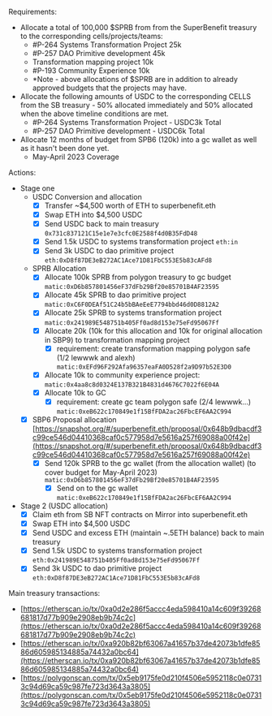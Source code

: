 Requirements:
- Allocate a total of 100,000 $SPRB from from the SuperBenefit treasury to the corresponding cells/projects/teams:
	- #P-264 Systems Transformation Project 25k
	- #P-257 DAO Primitive development 45k
	- Transformation mapping project 10k
	- #P-193 Community Experience 10k
	- *Note - above allocations of $SPRB are in addition to already approved budgets that the projects may have. 
- Allocate the following amounts of USDC to the corresponding CELLS from the SB treasury - 50% allocated immediately and 50% allocated when the above timeline conditions are met.
	- #P-264 Systems Transformation Project - USDC3k Total
	- #P-257 DAO Primitive development - USDC6k Total
- Allocate 12 months of budget from SPB6 (120k) into a gc wallet as well as it hasn't been done yet.
	- May-April 2023 Coverage


Actions:
- Stage one
	- USDC Conversion and allocation
		- [x] Transfer ~$4,500 worth of ETH to superbenefit.eth 
		- [x] Swap ETH into $4,500 USDC
		- [x] Send USDC back to main treasury `0x731c837121C15e1e7e3cfc0E2588f4d0B35FdD48`
		- [x] Send 1.5k USDC to systems transformation project `eth:in`
		- [x] Send 3k USDC  to dao primitive project  `eth:0xD8f87DE3eB272AC1Ace71D81FbC553E5b83cAFd8`
	- SPRB Allocation
		- [x] Allocate 100k SPRB from polygon treasury to gc budget `matic:0xD6b857801456eF37dFb29Bf20e85701B4AF23595`
		- [x] Allocate 45k SPRB to dao primitive project `matic:0xC6F0DEAf51C24b5bBAeEeE7794bbd46d0D8812A2`
		- [x] Allocate 25k SPRB to systems transformation project `matic:0x241989E548751b405Ff0ad8d153e75eFd95067Ff`
		- [x] Allocate 20k (10k for this allocation and 10k for original allocation in SBP9) to transformation mapping project 
			- [x] requirement: create transformation mapping polygon safe (1/2 lewwwk and alexh) `matic:0xEFd96F292Afa96357eaFA0D528f2a9D97b52E3D0`
		- [x] Allocate 10k to community experience project: `matic:0x4aa8c8d0324E137B321B4831d4676C7022f6E04A`
		- [x] Allocate 10k to GC
			- [x] requirement: create gc team polygon safe (2/4 lewwwk...)  `matic:0xeB622c170849e1f15BfFDA2ac26FbcEF6AA2C994`
	- [x] SBP6 Proposal allocation [https://snapshot.org/#/superbenefit.eth/proposal/0x648b9dbacdf3c99ce546d04410368caf0c577958d7e5616a257f69088a00f42e](https://snapshot.org/#/superbenefit.eth/proposal/0x648b9dbacdf3c99ce546d04410368caf0c577958d7e5616a257f69088a00f42e) 
		- [x] Send 120k SPRB to the gc wallet (from the allocation wallet) (to cover budget for May-April 2023) `matic:0xD6b857801456eF37dFb29Bf20e85701B4AF23595`
			- [x] Send on to the gc wallet `matic:0xeB622c170849e1f15BfFDA2ac26FbcEF6AA2C994`
- Stage 2 (USDC allocation)
	- [x] Claim eth from SB NFT contracts on Mirror into superbenefit.eth
	- [x] Swap ETH into $4,500 USDC
	- [x] Send USDC and excess ETH (maintain ~.5ETH balance) back to main treasury
	- [x] Send 1.5k USDC to systems transformation project `eth:0x241989E548751b405Ff0ad8d153e75eFd95067Ff`
	- [x] Send 3k USDC  to dao primitive project `eth:0xD8f87DE3eB272AC1Ace71D81FbC553E5b83cAFd8`

Main treasury transactions:
- [https://etherscan.io/tx/0xa0d2e286f5accc4eda598410a14c609f39268681817d77b909e2908eb9b74c2c](https://etherscan.io/tx/0xa0d2e286f5accc4eda598410a14c609f39268681817d77b909e2908eb9b74c2c) 
- [https://etherscan.io/tx/0xa920b82bf63067a41657b37de42073b1dfe8586d605985134885a74432a0bc64](https://etherscan.io/tx/0xa920b82bf63067a41657b37de42073b1dfe8586d605985134885a74432a0bc64) 
- [https://polygonscan.com/tx/0x5eb9175fe0d210f4506e5952118c0e07313c94d69ca59c987fe723d3643a3805](https://polygonscan.com/tx/0x5eb9175fe0d210f4506e5952118c0e07313c94d69ca59c987fe723d3643a3805) 
